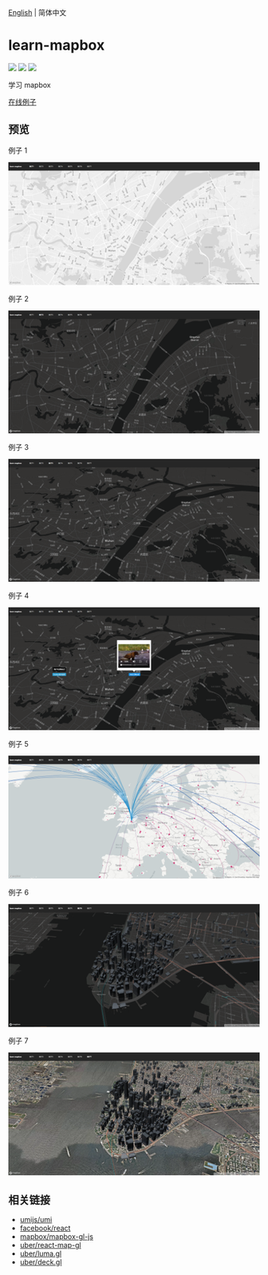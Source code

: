 [English](./README.md) | 简体中文

# learn-mapbox

[![](https://img.shields.io/badge/umi-^2.6.17-ff69b4.svg?style=flat-square)](https://github.com/umijs/umi)
[![](https://img.shields.io/badge/react-^16.8.0-brightgreen.svg?style=flat-square)](https://github.com/facebook/react)
[![](https://img.shields.io/dub/l/vibe-d.svg?style=flat-square)](https://tldrlegal.com/license/mit-license)

学习 mapbox

[在线例子](https://jolly-lichterman-708ee5.netlify.com/)

## 预览

例子 1

![example](./images/TIM截图20190704100155.png)

例子 2

![example](./images/TIM截图20190704100218.png)

例子 3

![example](./images/TIM截图20190704100241.png)

例子 4

![example](./images/TIM截图20190704100309.png)

例子 5

![example](./images/TIM截图20190704100330.png)

例子 6

![example](./images/TIM截图20190704100529.png)

例子 7

![example](./images/TIM截图20190704100700.png)

## 相关链接

- [umijs/umi](https://github.com/umijs/umi)
- [facebook/react](https://github.com/facebook/react)
- [mapbox/mapbox-gl-js](https://github.com/mapbox/mapbox-gl-js)
- [uber/react-map-gl](https://github.com/uber/react-map-gl)
- [uber/luma.gl](https://github.com/uber/luma.gl)
- [uber/deck.gl](https://github.com/uber/deck.gl)
